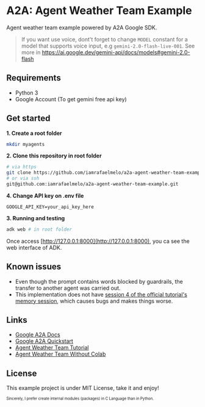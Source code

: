 # A2A: Agent Weather Team Example

Agent weather team example powered by A2A Google SDK.

> If you want use voice, dont't forget to change `MODEL` constant for a model that supports
> voice input, e.g `gemini-2.0-flash-live-001`.
> See more in https://ai.google.dev/gemini-api/docs/models#gemini-2.0-flash

## Requirements

- Python 3
- Google Account (To get gemini free api key)

## Get started

**1. Create a root folder**

```sh
mkdir myagents
```

**2. Clone this repository in root folder**

```sh
# via https
git clone https://github.com/iamrafaelmelo/a2a-agent-weather-team-example.git
# or via ssh
git@github.com:iamrafaelmelo/a2a-agent-weather-team-example.git
```

**4. Change API key on .env file**

```text
GOOGLE_API_KEY=your_api_key_here
```

**3. Running and testing**

```sh
adk web # in root folder
```

Once access [http://127.0.0.1:8000](http://127.0.0.1:8000), you ca see the web interface of ADK.

## Known issues

- Even though the prompt contains words blocked by guardrails, the transfer to another agent was carried out.
- This implementation does not have [session 4 of the official tutorial's memory session](https://google.github.io/adk-docs/tutorials/agent-team/#step-4-adding-memory-and-personalization-with-session-state), which causes bugs and makes things worse.

## Links

- [Google A2A Docs](https://google.github.io/adk-docs)
- [Google A2A Quickstart](https://google.github.io/adk-docs/get-started/quickstart)
- [Agent Weather Team Tutorial](https://google.github.io/adk-docs/tutorials/agent-team)
- [Agent Weather Team Without Colab](https://github.com/google/adk-docs/tree/main/examples/python/tutorial/agent_team/adk-tutorial)

## License

This example project is under MIT License, take it and enjoy!

<sup><sub>Sincerely, I prefer create internal modules (packages) in C Language than in Python.</sub></sup>
